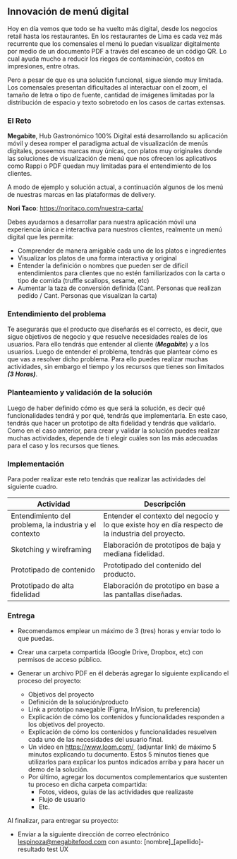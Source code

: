 ## Innovación de menú digital

Hoy en día vemos que todo se ha vuelto más digital, desde los negocios retail hasta los restaurantes. En los restaurantes de Lima es cada vez más recurrente que los comensales el menú lo puedan visualizar digitalmente por medio de un documento PDF a través del escaneo de un código QR. Lo cual ayuda mucho a reducir los riegos de contaminación, costos en impresiones, entre otras.

Pero a pesar de que es una solución funcional, sigue siendo muy limitada. Los comensales presentan dificultades al interactuar con el zoom, el tamaño de letra o tipo de fuente, cantidad de imágenes limitadas por la distribución de espacio y texto sobretodo en los casos de cartas extensas.

### El Reto

**Megabite**, Hub Gastronómico 100% Digital está desarrollando su aplicación móvil y desea romper el paradigma actual de visualización de menús digitales, poseemos marcas muy únicas, con platos muy originales donde las soluciones de visualización de menú que nos ofrecen los aplicativos como Rappi o PDF quedan muy limitadas para el entendimiento de los clientes. 

A modo de ejemplo y solución actual, a continuación algunos de los menú de nuestras marcas en las plataformas de delivery.

**Nori Taco**: https://noritaco.com/nuestra-carta/

Debes ayudarnos a desarrollar para nuestra aplicación móvil una experiencia única e interactiva para nuestros clientes, realmente un menú digital que les permita:

- Comprender de manera amigable cada uno de los platos e ingredientes
- Visualizar los platos de una forma interactiva y original
- Entender la definición o nombres que pueden ser de difícil entendimientos para clientes que no estén familiarizados con la carta o tipo de comida (truffle scallops, sesame, etc)
- Aumentar la taza de conversión definida (Cant. Personas que realizan pedido / Cant. Personas que visualizan la carta)

### Entendimiento del problema

Te asegurarás que el producto que diseñarás es el correcto, es decir, que sigue objetivos de negocio y que resuelve necesidades reales de los usuarios. Para ello tendrás que entender al cliente (***Megabite***) y a los usuarios. Luego de entender el problema, tendrás que plantear cómo es que vas a resolver dicho problema. Para ello puedes realizar muchas actividades, sin embargo el tiempo y los recursos que tienes son limitados ***(3 Horas)***.

### Planteamiento y validación de la solución

Luego de haber definido cómo es que será la solución, es decir qué funcionalidades tendrá y por qué, tendrás que implementarla. En este caso, tendrás que hacer un prototipo de alta fidelidad y tendrás que validarlo. Como en el caso anterior, para crear y validar la solución puedes realizar muchas actividades, depende de ti elegir cuáles son las más adecuadas para el caso y los recursos que tienes.

### Implementación

Para poder realizar este reto tendrás que realizar las actividades del siguiente cuadro.

| Actividad | Descripción |
| ------ | ------ |
| Entendimiento del problema, la industria y el contexto | Entender el contexto del negocio y lo que existe hoy en día respecto de la industria del proyecto. |
| Sketching y wireframing | Elaboración de prototipos de baja y mediana fidelidad. |
| Prototipado de contenido | Prototipado del contenido del producto. |
| Prototipado de alta fidelidad | Elaboración de prototipo en base a las pantallas diseñadas. |

### Entrega
- Recomendamos emplear un máximo de 3 (tres) horas y enviar todo lo que puedas.
- Crear una carpeta compartida (Google Drive, Dropbox, etc) con permisos de acceso público. 
- Generar un archivo PDF en él deberás agregar lo siguiente explicando el proceso del proyecto:

    - Objetivos del proyecto
    - Definición de la solución/producto
    - Link a prototipo navegable (Figma, InVision, tu preferencia)
    - Explicación de cómo los contenidos y funcionalidades responden a los objetivos del proyecto.
    - Explicación de cómo los contenidos y funcionalidades resuelven cada uno de las necesidades del usuario final.
    - Un video en https://www.loom.com/  (adjuntar link) de máximo 5 minutos explicando tu documento. Estos 5 minutos tienes que utilizarlos para explicar los puntos indicados arriba y para hacer un demo de la solución.
    - Por último, agregar los documentos complementarios que sustenten tu proceso en dicha carpeta compartida:
        - Fotos, videos, guías de las actividades que realizaste
        - Flujo de usuario
        - Etc.

Al finalizar, para entregar su proyecto:
- Enviar a la siguiente dirección de correo electrónico [lespinoza@megabitefood.com](mailto:lespinoza@megabitefood.com) con asunto: [nombre]_[apellido]-resultado test UX

